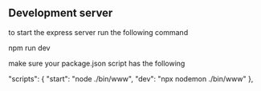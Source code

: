 ## Development server

to start the express server run the following command

npm run dev 

make sure your package.json script has the following

  "scripts": {
    "start": "node ./bin/www",
    "dev": "npx nodemon ./bin/www"
  },
